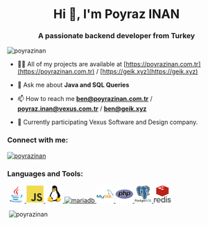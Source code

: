 <h1 align="center">Hi 👋, I'm Poyraz INAN</h1>
<h3 align="center">A passionate backend developer from Turkey</h3>

<p align="left"> <img src="https://komarev.com/ghpvc/?username=poyrazinan&label=Profile%20views&color=2edcb9&style=flat" alt="poyrazinan" /> </p>

- 👨‍💻 All of my projects are available at [https://poyrazinan.com.tr](https://poyrazinan.com.tr) / [https://geik.xyz](https://geik.xyz)

- 💬 Ask me about **Java and SQL Queries**

- 📫 How to reach me **ben@poyrazinan.com.tr** / **poyraz.inan@vexus.com.tr** / **ben@geik.xyz**

- 💼 Currently participating Vexus Software and Design company.

<h3 align="left">Connect with me:</h3>
<p align="left">
<a href="https://linkedin.com/in/poyrazinan" target="blank"><img align="center" src="https://raw.githubusercontent.com/rahuldkjain/github-profile-readme-generator/master/src/images/icons/Social/linked-in-alt.svg" alt="poyrazinan" height="30" width="40" /></a>
</p>

<h3 align="left">Languages and Tools:</h3>
<p align="left"><a href="https://www.java.com" target="_blank"> <img src="https://raw.githubusercontent.com/devicons/devicon/master/icons/java/java-original.svg" alt="java" width="40" height="40"/> </a> <a href="https://developer.mozilla.org/en-US/docs/Web/JavaScript" target="_blank"> <img src="https://raw.githubusercontent.com/devicons/devicon/master/icons/javascript/javascript-original.svg" alt="javascript" width="40" height="40"/> </a> <a href="https://www.linux.org/" target="_blank"> <img src="https://raw.githubusercontent.com/devicons/devicon/master/icons/linux/linux-original.svg" alt="linux" width="40" height="40"/> </a> <a href="https://mariadb.org/" target="_blank"> <img src="https://www.vectorlogo.zone/logos/mariadb/mariadb-icon.svg" alt="mariadb" width="40" height="40"/> </a> <a href="https://www.mysql.com/" target="_blank"> <img src="https://raw.githubusercontent.com/devicons/devicon/master/icons/mysql/mysql-original-wordmark.svg" alt="mysql" width="40" height="40"/> </a> <a href="https://www.php.net" target="_blank"> <img src="https://raw.githubusercontent.com/devicons/devicon/master/icons/php/php-original.svg" alt="php" width="40" height="40"/> </a> <a href="https://www.postgresql.org" target="_blank"> <img src="https://raw.githubusercontent.com/devicons/devicon/master/icons/postgresql/postgresql-original-wordmark.svg" alt="postgresql" width="40" height="40"/> </a> <a href="https://redis.io" target="_blank"> <img src="https://raw.githubusercontent.com/devicons/devicon/master/icons/redis/redis-original-wordmark.svg" alt="redis" width="40" height="40"/> </a></p>

<p>&nbsp;<img align="center" src="https://github-readme-stats.vercel.app/api?username=poyrazinan&show_icons=true&theme=dark&locale=en" alt="poyrazinan" /></p>
